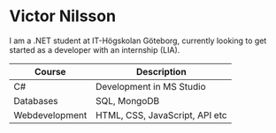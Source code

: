 # Victor Nilsson

I am a .NET student at IT-Högskolan Göteborg, currently looking to get started as a developer with an internship (LIA).


| Course | Description |
|--------|-------------|
|C#      |Development in MS Studio |
|Databases| SQL, MongoDB|
|Webdevelopment|HTML, CSS, JavaScript, API etc|

